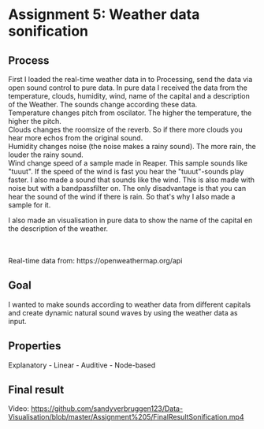 # Assignment 5: Weather data sonification

## Process
First I loaded the real-time weather data in to Processing, send the data via open sound control to pure data. In pure data I received the data from the temperature, clouds, humidity, wind, name of the capital and a description of the Weather. The sounds change according these data. 
<br>
Temperature changes pitch from oscilator. The higher the temperature, the higher the pitch.
<br>
Clouds changes the roomsize of the reverb. So if there more clouds you hear more echos from the original sound.
<br>
Humidity changes noise (the noise makes a rainy sound). The more rain, the louder the rainy sound.
<br>
Wind change speed of a sample made in Reaper. This sample sounds like "tuuut". If the speed of the wind is fast you hear the "tuuut"-sounds play faster. I also made a sound that sounds like the wind. This is also made with noise but with a bandpassfilter on. The only disadvantage is that you can hear the sound of the wind if there is rain. So that's why I also made a sample for it. 
<br>

I also made an visualisation in pure data to show the name of the capital en the description of the weather.

<br>
<br>
Real-time data from: https://openweathermap.org/api

## Goal
I wanted to make sounds according to weather data from different capitals and create dynamic natural sound waves by using the weather data as input.  

## Properties
Explanatory - Linear - Auditive - Node-based

## Final result
Video: https://github.com/sandyverbruggen123/Data-Visualisation/blob/master/Assignment%205/FinalResultSonification.mp4

